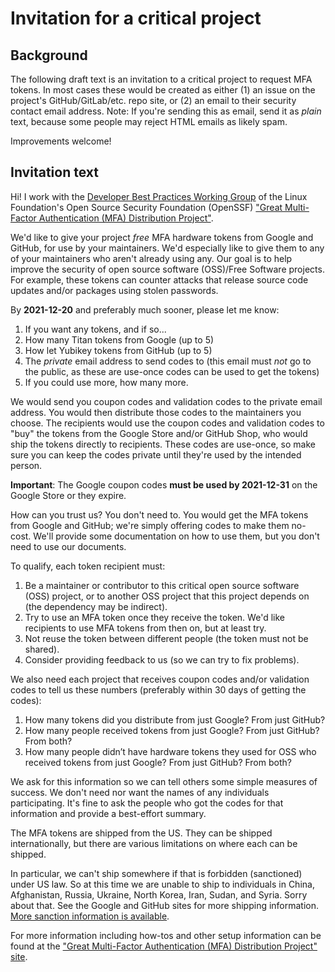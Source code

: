 # Invitation for a critical project

## Background

The following draft text is an invitation to a critical project to request MFA tokens. In most cases these would be created as either (1) an issue on the project's GitHub/GitLab/etc. repo site, or (2) an email to their security contact email address.  Note: If you're sending this as email, send it as *plain* text, because some people may reject HTML emails as likely spam.

Improvements welcome!

## Invitation text

Hi! I work with the [Developer Best Practices Working Group](https://github.com/ossf/wg-best-practices-os-developers) of the Linux Foundation's Open Source Security Foundation (OpenSSF) ["Great Multi-Factor Authentication (MFA) Distribution Project"](https://github.com/ossf/great-mfa-project).

We'd like to give your project *free* MFA hardware tokens from Google and GitHub, for use by your maintainers.  We'd especially like to give them to any of your maintainers who aren't already using any.  Our goal is to help improve the security of open source software (OSS)/Free Software projects.  For example, these tokens can counter attacks that release source code updates and/or packages using stolen passwords.

By **2021-12-20** and preferably much sooner, please let me know:

1. If you want any tokens, and if so...
2. How many Titan tokens from Google (up to 5)
3. How let Yubikey tokens from GitHub (up to 5)
4. The *private* email address to send codes to (this email must *not* go to the public, as these are use-once codes can be used to get the tokens)
5. If you could use more, how many more.

We would send you coupon codes and validation codes to the private email address.  You would then distribute those codes to the maintainers you choose.  The recipients would use the coupon codes and validation codes to "buy" the tokens from the Google Store and/or GitHub Shop, who would ship the tokens directly to recipients.  These codes are use-once, so make sure you can keep the codes private until they're used by the intended person.

**Important**: The Google coupon codes **must be used by 2021-12-31** on the Google Store or they expire.

How can you trust us? You don't need to. You would get the MFA tokens from Google and GitHub; we're simply offering codes to make them no-cost.  We'll provide some documentation on how to use them, but you don't need to use our documents.

To qualify, each token recipient must:

1. Be a maintainer or contributor to this critical open source software (OSS) project, or to another OSS project that this project depends on (the dependency may be indirect).
2. Try to use an MFA token once they receive the token.  We'd like recipients to use MFA tokens from then on, but at least try.
3. Not reuse the token between different people (the token must not be shared).
4. Consider providing feedback to us (so we can try to fix problems).

We also need each project that receives coupon codes and/or validation codes
to tell us these numbers (preferably within 30 days of getting the codes):

1. How many tokens did you distribute from just Google? From just GitHub?
2. How many people received tokens from just Google? From just GitHub?  From both?
3. How many people didn’t have hardware tokens they used for OSS who received tokens from just Google? From just GitHub? From both?

We ask for this information so we can tell others some simple measures of success. We don't need nor want the names of any individuals participating. It's fine to ask the people who got the codes for that information and provide a best-effort summary.

The MFA tokens are shipped from the US.  They can be shipped internationally, but there are various limitations on where each can be shipped.

In particular, we can't ship somewhere if that is forbidden (sanctioned) under US law.  So at this time we are unable to ship to individuals in China, Afghanistan, Russia, Ukraine, North Korea, Iran, Sudan, and Syria.  Sorry about that.  See the Google and GitHub sites for more shipping information.  [More sanction information is available](https://home.treasury.gov/policy-issues/financial-sanctions/sanctions-programs-and-country-information).

For more information including how-tos and other setup information can be found at the ["Great Multi-Factor Authentication (MFA) Distribution Project" site](https://github.com/ossf/great-mfa-project).
